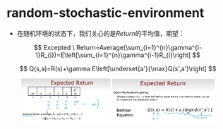 # random-stochastic-environment

* 在随机环境的状态下，我们关心的是$Return$的平均值，期望：

$$
Excepted \ Return=Average(\sum_{i=1}^{n}\gamma^{i-1}R_{i})=E\left[\sum_{i=1}^{n}\gamma^{i-1}R_{i}\right]
$$

$$
Q(s,a)=R(s)+\gamma E\left[\underset{a'}{\max}Q(s',a')\right]
$$

<div align=center>
<img src="images/屏幕截图%202024-04-18%20180300.png" width=40%>
<img src="images/屏幕截图%202024-04-18%20180308.png" width=46%>
</div>
